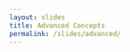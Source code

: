 ```yaml
---
layout: slides
title: Advanced Concepts
permalink: /slides/advanced/
---
```


<section data-markdown data-separator="^\n---\n$" data-separator-vertical="^\n--\n$">
<script type="text/template">

# Bonsai
### Advanced Concepts

---

<!-- .element: data-transition="none" -->
### Sharing observable sequences

![Publish](../../assets/images/publish.svg)
<!-- .element: style="display: inline-block; vertical-align: top;" -->
![Replay](../../assets/images/replay.svg)
<!-- .element: style="display: inline-block; vertical-align: top; padding-left: 40px;" -->

--

<!-- .element: data-transition="none" -->
### Sharing observable sequences

![Branching](../../assets/images/branching.svg)
<!-- .element: style="display: inline-block; vertical-align: top;" -->
![Subjects (Publish)](../../assets/images/subjects-publish.svg)
<!-- .element: style="display: inline-block; vertical-align: top; padding-left: 120px;" -->

--

<!-- .element: data-transition="none" -->
### Sharing observable sequences

![Branching](../../assets/images/branching.svg)
<!-- .element: style="display: inline-block; vertical-align: top;" -->
![Subjects (Replay)](../../assets/images/subjects-replay.svg)
<!-- .element: style="display: inline-block; vertical-align: top; padding-left: 120px;" -->

---

###### Buffer

![Buffer](../../assets/images/buffer.svg)

---

###### TriggeredBuffer

![TriggeredBuffer](../../assets/images/triggeredbuffer.svg)

---

<!-- .element: data-transition="default none" -->
###### Transform

![Transform](../../assets/images/transform.svg)

--

<!-- .element: data-transition="none default" -->
###### Select

![Select](../../assets/images/select.svg)

---

###### SelectMany

![SelectMany](../../assets/images/selectmany.svg)

</script>
</section>